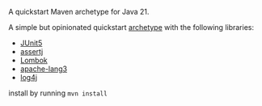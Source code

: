 A quickstart Maven archetype for Java 21.

A simple but opinionated quickstart [archetype](https://maven.apache.org/guides/introduction/introduction-to-archetypes.html) with the following libraries:
* [JUnit5]( https://junit.org/junit5/)
* [assertj](https://assertj.github.io/doc/)
* [Lombok](https://projectlombok.org/)
* [apache-lang3](https://commons.apache.org/proper/commons-lang/)
* [log4j](https://logging.apache.org/log4j/2.x/)

install by running `mvn install`